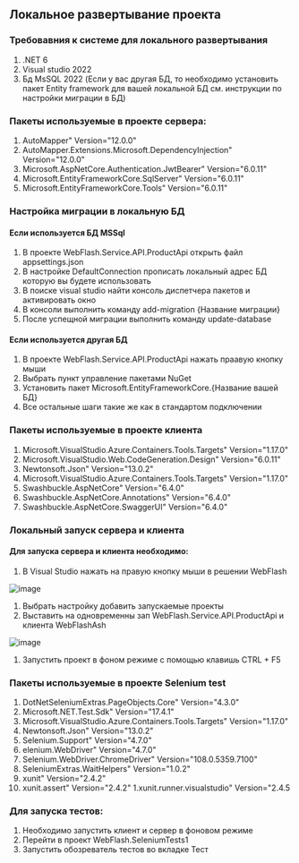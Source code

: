 ## Локальное развертывание проекта
### Требовавния к системе для локального развертывания 
1. .NET 6 
2. Visual studio 2022 
3. Бд MsSQL 2022 (Если у вас другая БД, то необходимо установить пакет Entity framework для вашей локальной БД см. инструкции по настройки миграции в БД)
### Пакеты используемые в проекте сервера: 
1. AutoMapper" Version="12.0.0" 
1. AutoMapper.Extensions.Microsoft.DependencyInjection" Version="12.0.0"
1. Microsoft.AspNetCore.Authentication.JwtBearer" Version="6.0.11" 
1. Microsoft.EntityFrameworkCore.SqlServer" Version="6.0.11"
1. Microsoft.EntityFrameworkCore.Tools" Version="6.0.11"
### Настройка миграции в локальную БД
#### Если используется БД MSSql
1. В проекте WebFlash.Service.API.ProductApi открыть файл appsettings.json 
1. В настройке DefaultConnection прописать локальный адрес БД которую вы будете использовать 
1. В поиске visual studio найти консоль диспетчера пакетов и активировать окно
1. В консоли выполнить команду add-migration {Название миграции}
1. После успещной миграции выполнить команду update-database 
#### Если используется другая БД 
1. В проекте WebFlash.Service.API.ProductApi нажать праавую кнопку мыши 
1. Выбрать пункт управление пакетами NuGet 
1. Установить пакет Microsoft.EntityFrameworkCore.{Название вашей БД}
1. Все остальные шаги такие же как в стандартом подключении 

### Пакеты используемые в проекте клиента 
1. Microsoft.VisualStudio.Azure.Containers.Tools.Targets" Version="1.17.0" 
1. Microsoft.VisualStudio.Web.CodeGeneration.Design" Version="6.0.11" 
1. Newtonsoft.Json" Version="13.0.2"
1. Microsoft.VisualStudio.Azure.Containers.Tools.Targets" Version="1.17.0" 
1. Swashbuckle.AspNetCore" Version="6.4.0" 
1. Swashbuckle.AspNetCore.Annotations" Version="6.4.0" 
1. Swashbuckle.AspNetCore.SwaggerUI" Version="6.4.0" 
### Локальный запуск сервера и клиента
#### Для запуска сервера и клиента необходимо:
1. В Visual Studio нажать на правую кнопку мыши в решении WebFlash 

![image](https://user-images.githubusercontent.com/104216032/210181100-26f3ff5f-6adb-4446-a33d-6aa85e9c9c57.png)
1. Выбрать настройку добавить запускаемые проекты 
1. Выставить на одновременны зап WebFlash.Service.API.ProductApi и клиента WebFlashAsh 

![image](https://user-images.githubusercontent.com/104216032/210181176-230be056-d404-4915-b36a-74029bffe534.png)

1. Запустить проект в фоном режиме с помощью клавишь CTRL + F5 
### Пакеты используемые в проекте Selenium test 
1. DotNetSeleniumExtras.PageObjects.Core" Version="4.3.0" 
1. Microsoft.NET.Test.Sdk" Version="17.4.1" 
1. Microsoft.VisualStudio.Azure.Containers.Tools.Targets" Version="1.17.0" 
1. Newtonsoft.Json" Version="13.0.2" 
1. Selenium.Support" Version="4.7.0" 
1. elenium.WebDriver" Version="4.7.0" 
1. Selenium.WebDriver.ChromeDriver" Version="108.0.5359.7100" 
1. SeleniumExtras.WaitHelpers" Version="1.0.2" 
1. xunit" Version="2.4.2" 
1. xunit.assert" Version="2.4.2" 
1.xunit.runner.visualstudio" Version="2.4.5

### Для запуска тестов: 
1. Необходимо запустить клиент и сервер в фоновом режиме 
1. Перейти в проект WebFlash.SeleniumTests1 
1. Запустить обозреватель тестов во вкладке Тест 


